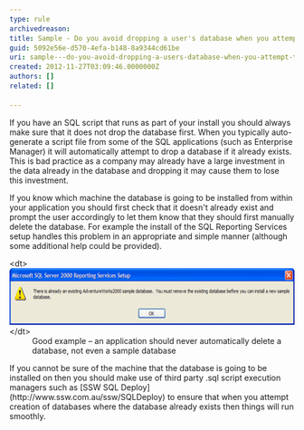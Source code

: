 ```yaml
---
type: rule
archivedreason: 
title: Sample - Do you avoid dropping a user's database when you attempt to create a database?
guid: 5092e56e-d570-4efa-b148-8a9344cd61be
uri: sample---do-you-avoid-dropping-a-users-database-when-you-attempt-to-create-a-database
created: 2012-11-27T03:09:46.0000000Z
authors: []
related: []

---
```


If you have an SQL script that runs as part of your install you should always make sure that it does not drop the database first. When you typically auto-generate a script file from some of the SQL applications (such as Enterprise Manager) it will automatically attempt to drop a database if it already exists. This is bad practice as a company may already have a large investment in the data already in the database and dropping it may cause them to lose this investment.

<!--endintro-->

If you know which machine the database is going to be installed from within your application you should first check that it doesn't already exist and prompt the user accordingly to let them know that they should first manually delete the database. For example the install of the SQL Reporting Services setup handles this problem in an appropriate and simple manner (although some additional help could be provided).
<dl class="goodImage">&lt;dt&gt;<img width="630" height="127" src="../../assets/InterfacesDBAlreadyExists.gif" alt="Reporting Services Setup - Database Already Exists" style="width:600px;height:100px;">&lt;/dt&gt;
<dd>Good example – an application should never automatically delete a database, not even a sample database</dd></dl>
If you cannot be sure of the machine that the database is going to be installed on then you should make use of third party .sql script execution managers such as [SSW SQL Deploy](http://www.ssw.com.au/ssw/SQLDeploy) to ensure that when you attempt creation of databases where the database already exists then things will run smoothly.
